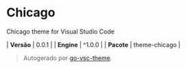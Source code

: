 # Chicago

Chicago theme for Visual Studio Code

| **Versão** | 0.0.1 |
| **Engine** | ^1.0.0 |
| **Pacote** | theme-chicago |

> Autogerado por [go-vsc-theme](https://github.com/natalbu/go-vsc-theme).
